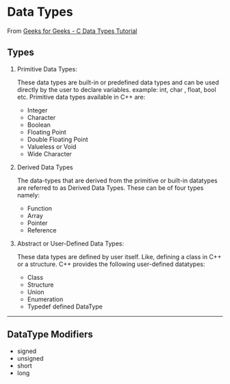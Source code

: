 # Data Types

From [Geeks for Geeks - C Data Types Tutorial](https://www.geeksforgeeks.org/c-data-types/)

## Types

1. Primitive Data Types:

    These data types are built-in or predefined data types and can be used directly by the user to declare variables. example: int, char , float, bool etc. Primitive data types available in C++ are:
    - Integer
    - Character
    - Boolean
    - Floating Point
    - Double Floating Point
    - Valueless or Void
    - Wide Character

1. Derived Data Types

    The data-types that are derived from the primitive or built-in datatypes are referred to as Derived Data Types. These can be of four types namely:
    - Function
    - Array
    - Pointer
    - Reference

1. Abstract or User-Defined Data Types:

    These data types are defined by user itself. Like, defining a class in C++ or a structure. C++ provides the following user-defined datatypes:
    - Class
    - Structure
    - Union
    - Enumeration
    - Typedef defined DataType

---

## DataType Modifiers

- signed
- unsigned
- short
- long
